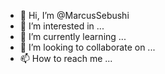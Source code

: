 - 👋 Hi, I’m @MarcusSebushi
- 👀 I’m interested in ...
- 🌱 I’m currently learning ...
- 💞️ I’m looking to collaborate on ...
- 📫 How to reach me ...

<!---
MarcusSebushi/MarcusSebushi is a ✨ special ✨ repository because its `README.md` (this file) appears on your GitHub profile.
You can click the Preview link to take a look at your changes.
--->
